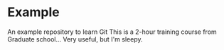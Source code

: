 # Example
An example repository to learn Git
This is a 2-hour training course from Graduate school... Very useful, but I'm sleepy.
